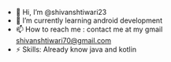 - 👋 Hi, I’m @shivanshtiwari23
- 🌱 I’m currently learning android development
- 📫 How to reach me : contact me at my gmail shivanshtiwari70@gmail.com
- ⚡ Skills: Already know java and kotlin

<!---
shivanshtiwari23/shivanshtiwari23 is a ✨ special ✨ repository because its `README.md` (this file) appears on your GitHub profile.
You can click the Preview link to take a look at your changes.
--->
